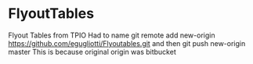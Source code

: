 # FlyoutTables
Flyout Tables from TPIO
Had to name git remote add new-origin https://github.com/egugliotti/Flyoutables.git and then git push new-origin master
This is because original origin was bitbucket
